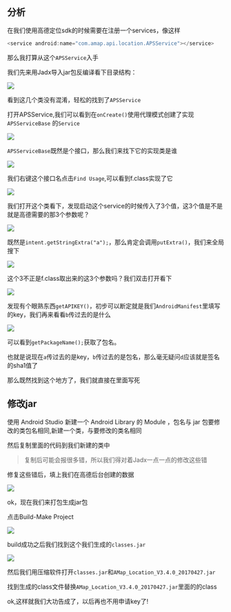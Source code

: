 ## 分析

在我们使用高德定位sdk的时候需要在注册一个services，像这样

``` java
<service android:name="com.amap.api.location.APSService"></service>
```
那么我打算从这个`APSService`入手

我们先来用Jadx导入jar包反编译看下目录结构：

![](/QQ截图20170525161133.png)

看到这几个类没有混淆，轻松的找到了`APSService`

打开APSService,我们可以看到在`onCreate()`使用代理模式创建了实现`APSServiceBase` 的`Service`

![](/QQ截图20170525161647.png)

`APSServiceBase`既然是个接口，那么我们来找下它的实现类是谁

![](/QQ截图20170525162318.png)

我们右键这个接口名点击`Find Usage`,可以看到f.class实现了它

![](/QQ截图20170525162508.png)

我们打开这个类看下，发现启动这个service的时候传入了3个值，这3个值是不是就是高德需要的那3个参数呢？

![](/QQ截图20170525162604.png)


既然是`intent.getStringExtra("a");`，那么肯定会调用`putExtra()`，我们来全局搜下


![](/QQ截图20170525162907.png)

这个3不正是f.class取出来的这3个参数吗？我们双击打开看下

![](/QQ截图20170525163020.png)

发现有个眼熟东西`getAPIKEY()`，初步可以断定就是我们`AndroidManifest`里填写的key，我们再来看看`b`传过去的是什么

![](/QQ截图20170525163417.png)

可以看到`getPackageName();`获取了包名。

也就是说现在`a`传过去的是key，`b`传过去的是包名，那么毫无疑问`d`应该就是签名的sha1值了

那么既然找到这个地方了，我们就直接在里面写死

## 修改jar

使用 Android Studio 新建一个 Android Library 的 Module ，包名与 jar 包要修改的类包名相同,新建一个类，与要修改的类名相同

然后复制里面的代码到我们新建的类中

>复制后可能会报很多错，所以我们得对着Jadx一点一点的修改这些错

修复这些错后，填上我们在高德后台创建的数据

![](/QQ截图20170525173227.png)

ok，现在我们来打包生成jar包

点击Build-Make Project

![](/QQ截图20170525173828.png)

build成功之后我们找到这个我们生成的`classes.jar`

![](/QQ截图20170525174034.png)


然后我们用压缩软件打开`classes.jar`和`AMap_Location_V3.4.0_20170427.jar`

找到生成的class文件替换`AMap_Location_V3.4.0_20170427.jar`里面的的class

ok,这样就我们大功告成了，以后再也不用申请key了!